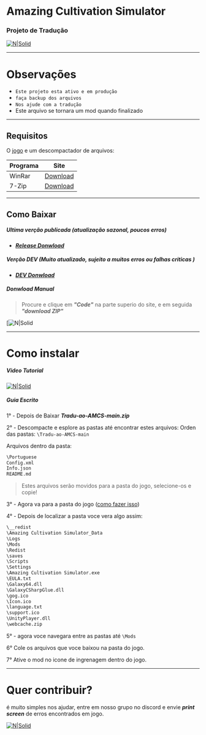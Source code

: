 #  Amazing Cultivation Simulator
### Projeto de Tradução

[![N|Solid](https://img.icons8.com/color/200/brazil.png)](https://github.com/IzanagiK/Tradu-ao-AMCS)

------------------------------------------

# Observações

- `Este projeto esta ativo e em produção`
- `faça backup dos arquivos`
- `Nos ajude com a tradução`
- Este arquivo se tornara um mod quando finalizado


- ----------------------------------------
## Requisitos 
O [jogo](https://store.steampowered.com/app/955900/Amazing_Cultivation_Simulator/) e um descompactador de arquivos:

| Programa | Site |
| ------ | ------ |
| WinRar | [Download](https://www.win-rar.com/download.html?&L=9) |
| 7-Zip | [Download](https://www.7-zip.org/download.html) |
---
## Como Baixar

##### Ultima verção publicada (atualização sazonal, poucos erros)
-  [***Release Donwload***](https://github.com/IzanagiK/Tradu-ao-AMCS/archive/refs/heads/main.zip)

##### Verção DEV (Muito atualizado, sujeito a muitos erros ou falhas criticas )
-  [***DEV Donwload***](https://github.com/IzanagiK/Tradu-ao-AMCS/archive/refs/heads/updatebranch.zip)

##### Donwload Manual

> Procure e clique em ***"Code"*** na parte superio do site, e em seguida ***"download ZIP"***

[![N|Solid](https://camo.githubusercontent.com/463e423ed811bb718d52ab3eaf823f95cfc43b9353a45e8aa887b00fd45c54ee/68747470733a2f2f692e696d6775722e636f6d2f4e4d57487763472e706e67)



--------------------------

# Como instalar 

##### Video Tutorial
[![N|Solid](https://cdn-icons-png.flaticon.com/128/400/400425.png)](https://www.youtube.com/watch?v=UPI6qxdAizY)

##### Guia Escrito

1° - Depois de Baixar ***Tradu-ao-AMCS-main.zip***

2° - Descompacte e esplore as pastas até encontrar estes arquivos:
Orden das pastas: `\Tradu-ao-AMCS-main`

Arquivos dentro da pasta:
```sh
\Portuguese
Config.xml
Info.json
README.md
```
> Estes arquivos serão movidos para a pasta do jogo, selecione-os e copie!

3° - Agora va para a pasta do jogo ([como fazer isso](https://www.youtube.com/watch?v=L_OiijviEyM))

4° - Depois de localizar a pasta voce vera algo assim:

```sh
\__redist
\Amazing Cultivation Simulator_Data
\Logs
\Mods
\Redist
\saves
\Scripts
\Settings
\Amazing Cultivation Simulator.exe
\EULA.txt
\Galaxy64.dll
\GalaxyCSharpGlue.dll
\gog.ico
\Icon.ico
\language.txt
\support.ico
\UnityPlayer.dll
\webcache.zip
```
5° - agora voce navegara entre as pastas até `\Mods`

6° Cole os arquivos que voce baixou na pasta do jogo.

7° Ative o mod no icone de ingrenagem dentro do jogo.

-----------------------
# Quer contribuir?

é muito simples nos ajudar, entre em nosso grupo no discord e envie ***print screen*** de erros encontrados em jogo.

[![N|Solid](https://img.icons8.com/clouds/200/discord-new-logo.png)](https://discord.gg/2qwcPWpB9u)

   [dill]: <https://github.com/joemccann/dillinger>
   [git-repo-url]: <https://github.com/joemccann/dillinger.git>
   [john gruber]: <http://daringfireball.net>
   [df1]: <http://daringfireball.net/projects/markdown/>
   [markdown-it]: <https://github.com/markdown-it/markdown-it>
   [Ace Editor]: <http://ace.ajax.org>
   [node.js]: <http://nodejs.org>
   [Twitter Bootstrap]: <http://twitter.github.com/bootstrap/>
   [jQuery]: <http://jquery.com>
   [@tjholowaychuk]: <http://twitter.com/tjholowaychuk>
   [express]: <http://expressjs.com>
   [AngularJS]: <http://angularjs.org>
   [Gulp]: <http://gulpjs.com>

   [PlDb]: <https://github.com/joemccann/dillinger/tree/master/plugins/dropbox/README.md>
   [PlGh]: <https://github.com/joemccann/dillinger/tree/master/plugins/github/README.md>
   [PlGd]: <https://github.com/joemccann/dillinger/tree/master/plugins/googledrive/README.md>
   [PlOd]: <https://github.com/joemccann/dillinger/tree/master/plugins/onedrive/README.md>
   [PlMe]: <https://github.com/joemccann/dillinger/tree/master/plugins/medium/README.md>
   [PlGa]: <https://github.com/RahulHP/dillinger/blob/master/plugins/googleanalytics/README.md>
